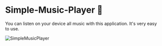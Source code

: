 # Simple-Music-Player 🎵

You can listen on your device all music with this application. It's very easy to use.


![SimpleMusicPlayer](https://user-images.githubusercontent.com/77713867/154813784-ff37c40d-263c-48d1-bc99-7f3d2ee0fd8e.gif)



